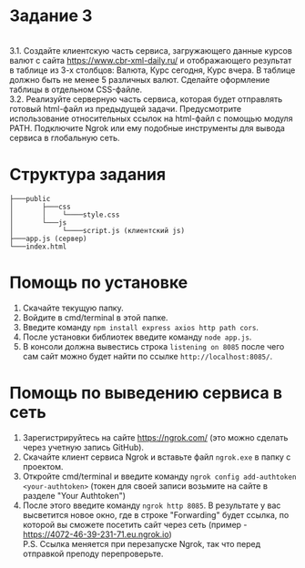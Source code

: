 # Задание 3

<br>3.1. Создайте клиентскую часть сервиса, загружающего данные курсов валют с сайта https://www.cbr-xml-daily.ru/ и отображающего результат в таблице из 3-х столбцов: Валюта, Курс сегодня, Курс вчера. В таблице должно быть не менее 5 различных валют. Сделайте оформление таблицы в отдельном CSS-файле.
<br>3.2. Реализуйте серверную часть сервиса, которая будет отправлять готовый html-файл из предыдущей задачи. Предусмотрите использование относительных ссылок на html-файл c помощью модуля PATH. Подключите Ngrok или ему подобные инструменты для вывода сервиса в глобальную сеть.

# Структура задания
```
├───public
│       ├───css   
│       │    └────style.css
│       └───js
│            └────script.js (клиентский js)
├───app.js (сервер)
└───index.html
```

# Помощь по установке
1. Скачайте текущую папку.
2. Войдите в cmd/terminal в этой папке.
3. Введите команду `npm install express axios http path cors`.
4. После установки библиотек введите команду `node app.js`.
5. В консоли должна вывестись строка `listening on 8085` после чего сам сайт можно будет найти по ссылке `http://localhost:8085/`.
   
# Помощь по выведению сервиса в сеть
1. Зарегистрируйтесь на сайте https://ngrok.com/ (это можно сделать через учетную запись GitHub).
2. Скачайте клиент сервиса Ngrok и вставьте файл `ngrok.exe` в папку с проектом.
3. Откройте cmd/terminal и введите команду `ngrok config add-authtoken <your-authtoken>` (токен для своей записи возьмите на сайте в разделе "Your Authtoken")
4. После этого введите команду `ngrok http 8085`. В результате у вас высветится новое окно, где в строке "Forwarding" будет ссылка, по которой вы сможете посетить сайт через сеть (пример - https://4072-46-39-231-71.eu.ngrok.io)
<br>P.S. Ссылка меняется при перезапуске Ngrok, так что перед отправкой преподу перепроверьте.